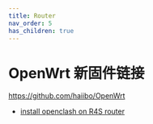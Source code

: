 ```yaml
---
title: Router
nav_order: 5
has_children: true
---
```



# OpenWrt 新固件链接

https://github.com/haiibo/OpenWrt


- [install openclash on R4S router](router-openwrt-luci-install-openclash)
